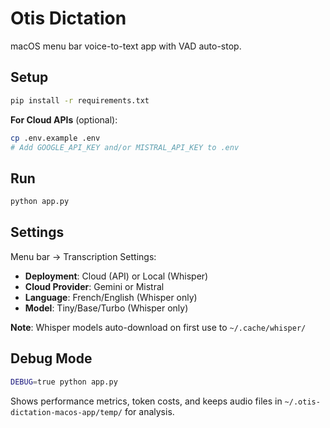 # Otis Dictation

macOS menu bar voice-to-text app with VAD auto-stop.

## Setup

```bash
pip install -r requirements.txt
```

**For Cloud APIs** (optional):
```bash
cp .env.example .env
# Add GOOGLE_API_KEY and/or MISTRAL_API_KEY to .env
```

## Run

```bash
python app.py
```

## Settings

Menu bar → Transcription Settings:
- **Deployment**: Cloud (API) or Local (Whisper)
- **Cloud Provider**: Gemini or Mistral
- **Language**: French/English (Whisper only)
- **Model**: Tiny/Base/Turbo (Whisper only)

**Note**: Whisper models auto-download on first use to `~/.cache/whisper/`

## Debug Mode

```bash
DEBUG=true python app.py
```

Shows performance metrics, token costs, and keeps audio files in `~/.otis-dictation-macos-app/temp/` for analysis.
